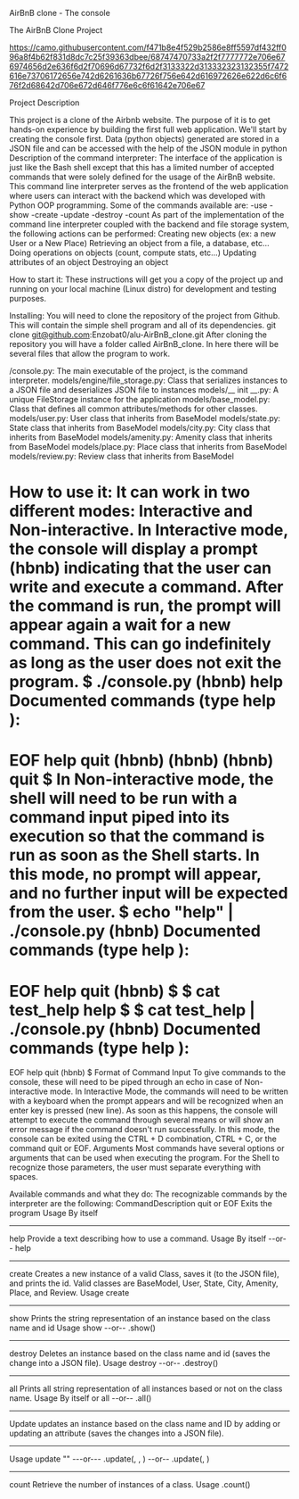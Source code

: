 AirBnB clone - The console

The AirBnB Clone Project

https://camo.githubusercontent.com/f471b8e4f529b2586e8ff5597df432ff096a8f4b62f831d8dc7c25f39363dbee/68747470733a2f2f7777772e706e676974656d2e636f6d2f70696d67732f6d2f3133322d313332323132355f7472616e73706172656e742d6261636b67726f756e642d616972626e622d6c6f676f2d68642d706e672d646f776e6c6f61642e706e67

Project Description

This project is a clone of the Airbnb website. The purpose of it is to get hands-on experience by building the first full web application. We'll start by creating the console first.
Data (python objects) generated are stored in a JSON file and can be accessed with the help of the JSON module in python
Description of the command interpreter:
The interface of the application is just like the Bash shell except that this has a limited number of accepted commands that were solely defined for the usage of the AirBnB website.
This command line interpreter serves as the frontend of the web application where users can interact with the backend which was developed with Python OOP programming.
Some of the commands available are:
-use
-show
-create
-update
-destroy
-count
As part of the implementation of the command line interpreter coupled with the backend and file storage system, the following actions can be performed:
Creating new objects (ex: a new User or a New Place)
Retrieving an object from a file, a database, etc…
Doing operations on objects (count, compute stats, etc…)
Updating attributes of an object
Destroying an object

How to start it:
These instructions will get you a copy of the project up and running on your local machine (Linux distro) for development and testing purposes.

Installing:
You will need to clone the repository of the project from Github. This will contain the simple shell program and all of its dependencies.
git clone git@github.com:Enzobat0/alu-AirBnB_clone.git
After cloning the repository you will have a folder called AirBnB_clone. In here there will be several files that allow the program to work.

/console.py: The main executable of the project, is the command interpreter.
models/engine/file_storage.py: Class that serializes instances to a JSON file and deserializes JSON file to instances
models/__ init __.py: A unique FileStorage instance for the application
models/base_model.py: Class that defines all common attributes/methods for other classes.
models/user.py: User class that inherits from BaseModel
models/state.py: State class that inherits from BaseModel
models/city.py: City class that inherits from BaseModel
models/amenity.py: Amenity class that inherits from BaseModel
models/place.py: Place class that inherits from BaseModel
models/review.py: Review class that inherits from BaseModel

How to use it:
It can work in two different modes:
Interactive and Non-interactive.
In Interactive mode, the console will display a prompt (hbnb) indicating that the user can write and execute a command. After the command is run, the prompt will appear again a wait for a new command. This can go indefinitely as long as the user does not exit the program.
$ ./console.py
(hbnb) help
Documented commands (type help <topic>):
========================================
EOF help quit
(hbnb) 
(hbnb) 
(hbnb) quit
$
In Non-interactive mode, the shell will need to be run with a command input piped into its execution so that the command is run as soon as the Shell starts. In this mode, no prompt will appear, and no further input will be expected from the user.
$ echo "help" | ./console.py
(hbnb)
Documented commands (type help <topic>):
========================================
EOF help quit
(hbnb) 
$
$ cat test_help
help
$
$ cat test_help | ./console.py
(hbnb)
Documented commands (type help <topic>):
========================================
EOF help quit
(hbnb) 
$
Format of Command Input
To give commands to the console, these will need to be piped through an echo in case of Non-interactive mode.
In Interactive Mode, the commands will need to be written with a keyboard when the prompt appears and will be recognized when an enter key is pressed (new line). As soon as this happens, the console will attempt to execute the command through several means or will show an error message if the command doesn't run successfully. In this mode, the console can be exited using the CTRL + D combination, CTRL + C, or the command quit or EOF.
Arguments
Most commands have several options or arguments that can be used when executing the program. For the Shell to recognize those parameters, the user must separate everything with spaces.

Available commands and what they do:
The recognizable commands by the interpreter are the following:
CommandDescription
quit or EOF	Exits the program
Usage	By itself
-----	-----
help	Provide a text describing how to use a command.
Usage	By itself --or-- help <command>
-----	-----
create	Creates a new instance of a valid Class, saves it (to the JSON file), and prints the id. Valid classes are BaseModel, User, State, City, Amenity, Place, and Review.
Usage	create <class name>
-----	-----
show	Prints the string representation of an instance based on the class name and id
Usage	show <class name> <id> --or-- <class name>.show(<id>)
-----	-----
destroy	Deletes an instance based on the class name and id (saves the change into a JSON file).
Usage	destroy <class name> <id> --or-- .destroy()
-----	-----
all	Prints all string representation of all instances based or not on the class name.
Usage	By itself or all <class name> --or-- <class name>.all()
-----	-----
Update updates an instance based on the class name and ID by adding or updating an attribute (saves the changes into a JSON file).
----- -----
Usage	update <class name> <id> <attribute name> "<attribute value>" ---or--- <class name>.update(<id>, <attribute name>, <attribute value>) --or-- <class name>.update(<id>, <dictionary representation>)
-----	-----
count	Retrieve the number of instances of a class.
Usage	<class name>.count()
